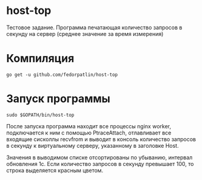 # host-top
Тестовое задание. Программа печатающая количество запросов в секунду на сервер (среднее значение за время измерения)
# Компиляция
```
go get -u github.com/fedorpatlin/host-top
```
# Запуск программы
```
sudo $GOPATH/bin/host-top
```
После запуска программа находит все процессы nginx worker, подключается к ним с помощью PtraceAttach, отлавливает все входящие сисколлы recvfrom и выводит в консоль количество запросов в секунду к виртуальному серверу, указанному в заголовке Host.

Значения в выводимом списке отсортированы по убыванию, интервал обновления 1с. Если количество запросов в секунду превышает 100, то строка выделяется красным цветом.
